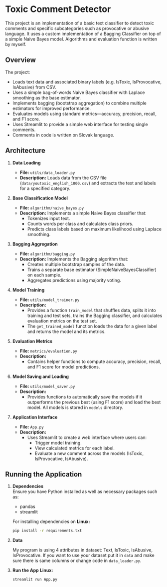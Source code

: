 # Toxic Comment Detector

This project is an implementation of a basic text classifier to detect toxic comments and specific subcategories such as provocative or abusive language. It uses a custom implementation of a Bagging Classifier on top of a simple Naive Bayes model. Algorithms and evaluation function is written by myself.

## Overview

The project:
- Loads text data and associated binary labels (e.g. IsToxic, IsProvocative, IsAbusive) from CSV.
- Uses a simple bag-of-words Naive Bayes classifier with Laplace smoothing as the base estimator.
- Implements bagging (bootstrap aggregation) to combine multiple estimators for improved performance.
- Evaluates models using standard metrics—accuracy, precision, recall, and F1 score.
- Uses Streamlit to provide a simple web interface for testing single comments.
- Comments in code is written on Slovak language.

## Architecture

1. **Data Loading**  
   - **File:** `utils/data_loader.py`  
   - **Description:** Loads data from the CSV file (`data/youtoxic_english_1000.csv`) and extracts the text and labels for a specified category.

2. **Base Classification Model**  
   - **File:** `algorithm/naive_bayes.py`  
   - **Description:** Implements a simple Naive Bayes classifier that:
     - Tokenizes input text.
     - Counts words per class and calculates class priors.
     - Predicts class labels based on maximum likelihood using Laplace smoothing.

3. **Bagging Aggregation**  
   - **File:** `algorithm/bagging.py`  
   - **Description:** Implements the Bagging algorithm that:
     - Creates multiple bootstrap samples of the data.
     - Trains a separate base estimator (SimpleNaiveBayesClassifier) on each sample.
     - Aggregates predictions using majority voting.

4. **Model Training**  
   - **File:** `utils/model_trainer.py`  
   - **Description:**  
     - Provides a function `train_model` that shuffles data, splits it into training and test sets, trains the Bagging classifier, and calculates evaluation metrics on the test set.
     - The `get_trained_model` function loads the data for a given label and returns the model and its metrics.

5. **Evaluation Metrics**  
   - **File:** `metrics/evaluation.py`  
   - **Description:**  
     - Contains helper functions to compute accuracy, precision, recall, and F1 score for model predictions.

6. **Model Saving and Loading**  
   - **File:** `utils/model_saver.py`  
   - **Description:**  
     - Provides functions to automatically save the models if it outperforms the previous best (using F1 score) and load the best model. All models is stored in `models` directory.

7. **Application Interface**  
   - **File:** `App.py`  
   - **Description:**  
     - Uses Streamlit to create a web interface where users can:
       - Trigger model training.
       - View calculated metrics for each label.
       - Evaluate a new comment across the models (IsToxic, IsProvocative, IsAbusive).

## Running the Application

1. **Dependencies**  
   Ensure you have Python installed as well as necessary packages such as:
   - pandas
   - streamlit

   For installing dependencies on **Linux:**
   ```bash
   pip install -r requirements.txt

2. **Data**

   My program is using 4 attributes in dataset: Text, IsToxic, IsAbusive, IsProvocative. If you want to use your dataset put it in `data` and make sure there is same columns or change code in `data_loader.py`.

3. **Run the App**
    **Linux:**
    ```bash
    streamlit run App.py